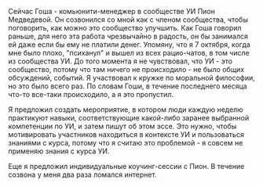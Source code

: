 Сейчас Гоша - комьюнити-менеджер в сообществе УИ Пион Медведевой. Он созвонился со мной как с членом сообщества, чтобы поговорить, как можно это сообщество улучшить. Как Гоша говорил раньше, для него эта работа чрезвычайно в радость, он бы занимался ей даже если бы ему не платили денег.
Упомяну, что я 7 октября, когда мне было плохо, "психанул" и вышел из всех рацио-чатов, в том числе из сообщества УИ. До того момента я не чувствовал, что УИ - это сообщество, потому что там ничего не происходило - не было общих обсуждений, событий. Я участвовал к кружке по моральной философии, но это было всего раз. По словам Гоши, в течение последнего месяца что-то все-таки происходило, а я это пропустил.

Я предложил создать мероприятие, в котором люди каждую неделю практикуют навыки, соответствующие какой-либо заранее выбранной компетенции по УИ, и затем пишут об этом эссе. Это нужно, чтобы мотивировать участников находиться в контексте УИ и пользоваться знаниями с курса, потому что я считаю это проблемой - я совсем не применяю знания с курса УИ.

Еще я предложил индивидуальные коучинг-сессии с Пион. 
В течение созвона у меня два раза ломался интернет.